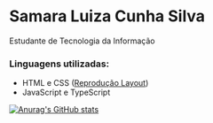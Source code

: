 # Samara Luiza Cunha Silva
Estudante de Tecnologia da Informação
### Linguagens utilizadas:

 - HTML e CSS ([Reprodução Layout](https://samaralcunha.github.io/Recriacao-sites/))
 - JavaScript e TypeScript
 
 [![Anurag's GitHub stats](https://github-readme-stats.vercel.app/api?username=samaralcunha&locale=pt-BR)](https://github.com/anuraghazra/github-readme-stats)
